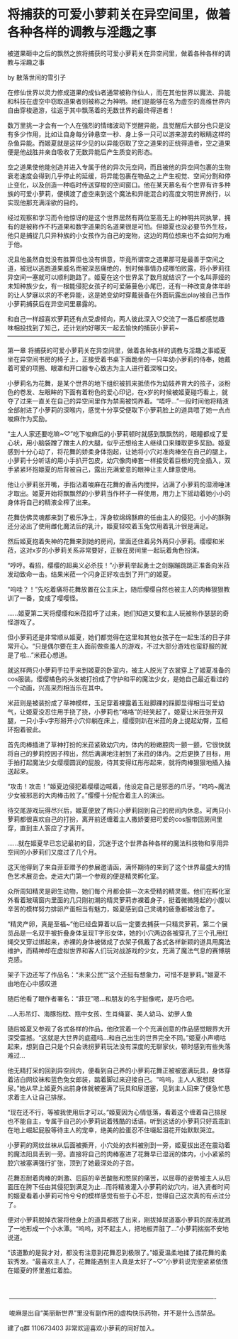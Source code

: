 # 将捕获的可爱小萝莉关在异空间里，做着各种各样的调教与淫趣之事

被道果砸中之后的飘然之旅将捕获的可爱小萝莉关在异空间里，做着各种各样的调教与淫趣之事

by 散落世间的雪引子

在修仙世界以灵力修成道果的成仙者通常被称作仙人，而在其他世界以魔法、异能和科技在虚空中窃取道果者则被称之为神明。祂们是能够在名为虚空的高维世界内自由穿梭遨游，往返于其中飘荡着的无数世界的最终得道者！

数万里挑一才会有一个人在强烈的情绪波动下觉醒异能，且觉醒后大部分也只是没有多少作用，比如让自身每分钟悬空一秒、身上多一只可以游来游去的眼睛这样的杂鱼异能。而姬夏就是这样少见的以异能窃取了空之道果的正统得道者，空之道果便是他战胜并亲自吸收了无数异能后产生质变的形态。

空之道果使他能创造并进入专属于他的异次元空间，而且被他的异空间包裹的生物衰老速度会得到几乎停止的延缓，将异能包裹在物品之上产生视觉、空间分割和停止变化，以及创造一种临时传送穿梭的空间窗口。他在某天慕名有个世界有许多种族的可爱小萝莉，便横渡了虚空来到这个魔法和异能混合的高度文明世界旅行，以实现他那充满淫欲的目的。

经过观察和学习而令他惊讶的是这个世界居然有两位至高无上的神明共同执掌，拥有的是被称作不朽道果和数字道果的名道果很是可怕。但姬夏也没必要节外生枝，他只是捕捉几只异种族的小女孩作为自己的宠物，这边的两位想来也不会如何为难于他。

况且他虽然自觉没有胜算但也没有惧意，毕竟所谓空之道果那可是最善于空间之道，被冠以逃跑道果威名而被深恶痛绝的，到时候事情办成哪怕败露，将小萝莉往异空间一塞就可以顺利跑路了。姬夏在这个世界呆了数月就结识了一个名叫菲娅的未知种族少女，有一根能侵犯女孩子的可爱藤蔓色小尾巴，还有一种改变身体年龄的让人梦寐以求的不老异能，这是她变幼时穿戴装备在外面玩露出play被自己当作小萝莉捕获后在异空间里暴露的。

和自己一样超喜欢萝莉还有点受虐倾向，两人彼此深入♡交流了一番后都感觉趣味相投找到了知己，还计划约好哪天一起去愉快的捕获小萝莉~———————————————————

第一章 将捕获的可爱小萝莉关在异空间里，做着各种各样的调教与淫趣之事姬夏坐在异空间书房的椅子上，正接受着书桌下面跪坐的一只年幼小萝莉的侍奉，她戴着可爱的项圈、眼罩和开口器专心致志为主人进行着深喉口交。

小萝莉名为花舞，是某个世界的地下组织被抓来抵债作为幼妓养育大的孩子，淡粉色的卷发、左眼眸的下面有着粉色的爱心印记，在x岁的时候被姬夏碰巧看上，就夺了过来一直关在自己的异空间里作为禁脔被饲养着。“唔呼…”一段时间他将精液全部射进了小萝莉的深喉内，感觉十分享受便取下小萝莉脸上的道具喂了她一点点唆麻作为奖励。

“主人人家还要吃嘛~♡”吃下唆麻后的小萝莉顿时就感到飘飘然的，眼瞳都成了爱心状，用小脑袋蹭了蹭主人的大腿，似乎还想给主人继续口来赚取更多奖励。姬夏感到十分心动了，将花舞的娇柔身体抱起，让她将小穴对准肉棒坐在自己的腿上，小萝莉十分听话的用小手扒开包皮，幼穴像肉棒套一样接受着巨根的完全插入，双手紧紧环抱姬夏的后背被自己，露出充满爱意的眼神让主人肆意使用。

他让小萝莉张开嘴，手指沾着唆麻在花舞的香舌内搅拌，沾满了小萝莉的湿滑唾沫才取出。姬夏开始将飘飘然的小萝莉当作杯子一样使用，用力上下摇动着她小小的身体将自己的精液全榨了出来。

花舞仿佛灵魂都来到了极乐净土，浑身软绵绵酥麻的任由主人的侵犯。小小的酥胸还分泌出了使用雌化魔法后的乳汁，姬夏轻咬着玉兔饮用着乳汁很是满足。

然后姬夏抱着失神的花舞来到她的房间，里面还住着另外两只小萝莉。缨缨和米菈，这对x岁的小萝莉关系非常要好，正躲在房间里一起玩着角色扮演。

“哼哼。看招，缨缨的超奥义必杀技！”小萝莉举起勇士之剑蹦蹦跳跳正准备向米菈发动致命一击。结果米菈一个闪身正好攻击到了开门的姬夏。

“呜哇？！”先吃着痛将花舞放置在公主床上，随后缨缨自然也被主人的肉棒狠狠教训了一番，变成了嘤嘤怪。

……姬夏第二天将缨缨和米菈招呼了过来，她们知道又要和主人玩被称作瑟瑟的奇怪游戏了。

但小萝莉还是非常顺从姬夏，她们都觉得在这里和其他女孩子在一起生活的日子非常开心。“只是偶尔要在主人面前做些羞人的游戏，不过大部分游戏也蛮舒服的就是了啦…”米菈心想道。

就这样两只小萝莉手拉手来到姬夏的卧室内，被主人脱光了衣裳穿上了姬夏准备的cos服装。缨缨橘色的头发被打扮成了守护和平的魔法少女，是她自己最近看过的一个动画，兴高采烈相当乐在其中。

米菈则是被装扮成了草神模样，玉足穿着裸露着玉趾脚踝的踩脚显得相当可爱幼气，让姬夏没忍住用手挠了挠，小萝莉也“咯咯”的轻笑起了。姬夏让米菈张开双腿，一只小手v字形掰开小穴仰躺在床上，缨缨则趴在米菈的身上提起幼臀，互相环抱着彼此。

首先肉棒插进了草神打扮的米菈紧致幼穴内，体内的粉嫩腔肉一颤一颤，它很快就将自己的萝莉控因子榨出，然后满满地注射到了米菈的体内。之后更换了目标，用手拍打起魔法少女缨缨圆润的屁股，待其变得红彤彤起来，就将肉棒狠狠地插入抽送起来。

“攻击！攻击！”姬夏边侵犯着缨缨边喊着，他设定自己是邪恶的爪牙。“呜呜~魔法少女被邪恶的大肉棒击败了。”缨缨十分配合着主人的演出。

待交尾游戏玩得尽兴后，姬夏便放了两只小萝莉回到自己的房间内休息。可两只小萝莉都很喜欢自己的打扮，离开前还缠着主人撒娇要把可爱的cos服带回房间里穿，直到主人答应了才离开。

……就在姬夏早已忘记最初的目，沉迷于这个世界各种各样的魔法科技物和享用异空间的小萝莉们又度过了几个月。

这天他得到了来自菲亚赠予的参展邀请函，满怀期待的来到了这个世界最盛大的情色艺术展览会。走进大门第一个参观的便是精灵孵化室。

众所周知精灵是卵生动物，她们每个月都会排一次未受精的精灵蛋。他们在孵化室外看着玻璃窗内里面的几只刚初潮的精灵萝莉赤裸着身子，挺着微微隆起的小腹以辛苦的模样努力排卵产蛋相当有魅力，姬夏感到自己灵魂的疲惫都被治愈了。

“精灵产卵，真是至福~”他已经盘算着以后一定要去捕获一只精灵萝莉。第二个展览品是一名双手被折叠身体呈现T字形女体，她的小穴两边各被穿孔了三个孔用红绳交叉穿过绑起来，赤裸的身体被做成了衣架子佩戴了各式各样新颖的道具用魔法维护，而精神却在虚拟世界和客人们玩对战游戏的少女，充满了魔法气息的赛博朋克感。

架子下边还写了作品名：“未来公民”“这个还挺有想象力，可惜不是萝莉。”姬夏不由地在心中感叹道

随后他看了眼作者署名：“菲亚”嗯…和朋友的名字挺像呢，是巧合吧。

…人形吊灯、海豚抱枕、瓶中女孩、生肖绳宴、美人幼马、幼萝人鱼

随后姬夏又参观了各式各样的作品，他欣赏着一个个充满创意的作品感觉眼界大开深受震撼。“这就是大世界的底蕴吗…和自己出生的世界完全不同。”姬夏小声嘀咕起来，想到自己只是个只会诱拐萝莉玩法没有深度的无聊家伙，顿时感到有些失落难过…

他无精打采的回到异空间内，便看到自己养的小萝莉花舞正被被塞满玩具，身体穿着洁白网纹袜和蓝色兔女郎装，踮着脚过来迎接自己。“呜呜，主人人家想尿尿。”她从早上姬夏外出前身体就被塞满了玩具和尿道塞，见到主人回来了便急忙恳求着主人让自己排尿。

“现在还不行，等被我使用后才可以。”姬夏因为心情低落，看着这个缠着自己排尿也不能自主，专属于自己的小萝莉说着残酷的话语。听到这话的小萝莉只好乖乖趴在地上崛起屁股等待主人的宠幸，绝美的脸蛋忍不住啜起泪花开始默默哭泣。

小萝莉的网纹丝袜从后面被撕开，小穴处的衣料被别到一旁，姬夏拔出还在震动着的魔法阳具丢到一旁。直接将自己的肉棒塞进了花舞早已湿润的体内，小小紧紧的腔穴被塞满强行扩张，顶到了她最深处的子宫。

花舞忍耐着肉棒的刺激、后庭的辛苦酸胀和憋尿的痛苦，以屈辱的姿势被主人从后面压在胯下任由其侵犯到满足为止…而将精液灌入小萝莉的幼穴内，进入贤者时间的姬夏看着小萝莉可怜兮兮的模样感觉有些于心不忍，觉得自己这次真的有点过分了。

便对小萝莉脱掉衣裳将他身上的道具都拔了出来，刚拔掉尿道塞小萝莉的尿液就溅了一地形成一个小水潭。“呜呜，对不起主人，把地板弄脏了…”小萝莉揣揣不安地说道。

“该道歉的是我才对，都没有注意到花舞忍到极限了。”姬夏温柔地揉了揉花舞的柔软秀发。“最喜欢主人了，花舞能遇到主人真是太好了~♡”小萝莉说完便紧紧依偎在姬夏的怀里羞红着脸。

  

 —————————————————————————————————-

 唆麻是出自“美丽新世界”里没有副作用的虚构快乐药物，并不是什么违禁品。

建了q群 110673403 非常欢迎喜欢小萝莉的同好加入。